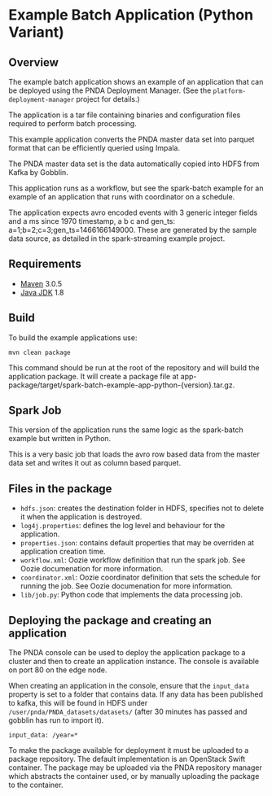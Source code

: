 # Example Batch Application (Python Variant)

## Overview

The example batch application shows an example of an application that can be deployed using the PNDA Deployment Manager. (See the `platform-deployment-manager` project for details.)

The application is a tar file containing binaries and configuration files required to perform batch processing. 

This example application converts the PNDA master data set into parquet format that can be efficiently queried using Impala.

The PNDA master data set is the data automatically copied into HDFS from Kafka by Gobblin.

This application runs as a workflow, but see the spark-batch example for an example of an application that runs with coordinator on a schedule.

The application expects avro encoded events with 3 generic integer fields and a ms since 1970 timestamp, a b c and gen_ts: a=1;b=2;c=3;gen_ts=1466166149000. These are generated by the sample data source, as detailed in the spark-streaming example project.

## Requirements

* [Maven](https://maven.apache.org/docs/3.0.5/release-notes.html) 3.0.5
* [Java JDK](https://docs.oracle.com/javase/8/docs/technotes/guides/install/install_overview.html) 1.8

## Build

To build the example applications use:

````
mvn clean package
````

This command should be run at the root of the repository and will build the application package.  It will create a package file at app-package/target/spark-batch-example-app-python-{version}.tar.gz.

## Spark Job

This version of the application runs the same logic as the spark-batch example but written in Python.

This is a very basic job that loads the avro row based data from the master data set and writes it out as column based parquet.

## Files in the package

- `hdfs.json`: creates the destination folder in HDFS, specifies not to delete it when the application is destroyed.
- `log4j.properties`: defines the log level and behaviour for the application.
- `properties.json`: contains default properties that may be overriden at application creation time.
- `workflow.xml`: Oozie workflow definition that run the spark job. See Oozie documenation for more information.
- `coordinator.xml`: Oozie coordinator definition that sets the schedule for running the job. See Oozie documenation for more information.
- `lib/job.py`: Python code that implements the data processing job.

## Deploying the package and creating an application

The PNDA console can be used to deploy the application package to a cluster and then to create an application instance. The console is available on port 80 on the edge node.

When creating an application in the console, ensure that the `input_data` property is set to a folder that contains data. If any data has been published to kafka, this will be found in HDFS under `/user/pnda/PNDA_datasets/datasets/` (after 30 minutes has passed and gobblin has run to import it).

```
input_data: /year=*
```

To make the package available for deployment it must be uploaded to a package repository. The default implementation is an OpenStack Swift container. The package may be uploaded via the PNDA repository manager which abstracts the container used, or by manually uploading the package to the container.
